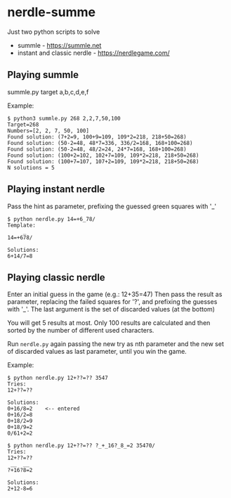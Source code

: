 # nerdle-summe

Just two python scripts to solve
* summle - https://summle.net
* instant and classic nerdle - https://nerdlegame.com/

## Playing summle

summle.py target a,b,c,d,e,f

Example:

    $ python3 summle.py 268 2,2,7,50,100
    Target=268
    Numbers=[2, 2, 7, 50, 100]
    Found solution: (7+2=9, 100+9=109, 109*2=218, 218+50=268)
    Found solution: (50-2=48, 48*7=336, 336/2=168, 168+100=268)
    Found solution: (50-2=48, 48/2=24, 24*7=168, 168+100=268)
    Found solution: (100+2=102, 102+7=109, 109*2=218, 218+50=268)
    Found solution: (100+7=107, 107+2=109, 109*2=218, 218+50=268)
    N solutions = 5



## Playing instant nerdle

Pass the hint as parameter, prefixing the guessed green squares with '_'

    $ python nerdle.py 14=+6_78/
    Template:
         _
    14=+678/

    Solutions:
    6+14/7=8


## Playing classic nerdle

Enter an initial guess in the game (e.g.: 12+35=47)
Then pass the result as parameter, replacing the failed squares for '?',
and prefixing the guesses with '\_'.
The last argument is the set of discarded values (at the bottom)

You will get 5 results at most. Only 100 results are calculated and then sorted
by the number of different used characters.

Run `nerdle.py` again passing the new try as nth parameter and the new set 
of discarded values as last parameter, until you win the game.

Example:

    $ python nerdle.py 12+??=?? 3547
    Tries:
    12+??=??

    Solutions:
    0+16/8=2    <-- entered
    0+16/2=8
    0+18/2=9
    0+18/9=2
    0/61+2=2

    $ python nerdle.py 12+??=?? ?_+_16?_8_=2 35470/
    Tries:
    12+??=??
     __  __
    ?+16?8=2

    Solutions:
    2+12-8=6


